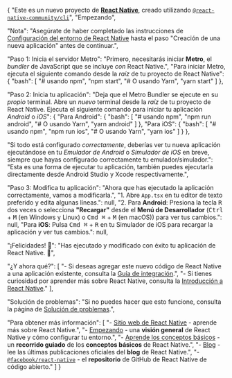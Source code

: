 {
  "Este es un nuevo proyecto de [**React Native**](https://reactnative.dev), creado utilizando [`@react-native-community/cli`](https://github.com/react-native-community/cli)",
  "Empezando",

  "Nota": "Asegúrate de haber completado las instrucciones de [Configuración del entorno de React Native](https://reactnative.dev/docs/environment-setup) hasta el paso \"Creación de una nueva aplicación\" antes de continuar.",

  "Paso 1: Inicia el servidor Metro": "Primero, necesitarás iniciar **Metro**, el _bundler_ de JavaScript que se incluye _con_ React Native.",
  "Para iniciar Metro, ejecuta el siguiente comando desde la _raíz_ de tu proyecto de React Native": {
    "bash": [
      "# usando npm",
      "npm start",
      "# O usando Yarn",
      "yarn start"
    ]
  },

  "Paso 2: Inicia tu aplicación": "Deja que el Metro Bundler se ejecute en su _propio_ terminal. Abre un _nuevo_ terminal desde la _raíz_ de tu proyecto de React Native. Ejecuta el siguiente comando para iniciar tu aplicación _Android_ o _iOS_": {
    "Para Android": {
      "bash": [
        "# usando npm",
        "npm run android",
        "# O usando Yarn",
        "yarn android"
      ]
    },
    "Para iOS": {
      "bash": [
        "# usando npm",
        "npm run ios",
        "# O usando Yarn",
        "yarn ios"
      ]
    }
  },

  "Si todo está configurado _correctamente_, deberías ver tu nueva aplicación ejecutándose en tu _Emulador de Android_ o _Simulador de iOS_ en breve, siempre que hayas configurado correctamente tu emulador/simulador.": "Esta es una forma de ejecutar tu aplicación, también puedes ejecutarla directamente desde Android Studio y Xcode respectivamente.",

  "Paso 3: Modifica tu aplicación": "Ahora que has ejecutado la aplicación correctamente, vamos a modificarla.",
  "1. Abre `App.tsx` en tu editor de texto preferido y edita algunas líneas.": null,
  "2. Para **Android**: Presiona la tecla <kbd>R</kbd> dos veces o selecciona **\"Recargar\"** desde el **Menú de Desarrollador** (<kbd>Ctrl</kbd> + <kbd>M</kbd> (en Windows y Linux) o <kbd>Cmd ⌘</kbd> + <kbd>M</kbd> (en macOS)) para ver tus cambios.": null,
  "Para **iOS**: Pulsa <kbd>Cmd ⌘</kbd> + <kbd>R</kbd> en tu Simulador de iOS para recargar la aplicación y ver tus cambios.": null,

  "¡Felicidades! :tada:": "Has ejecutado y modificado con éxito tu aplicación de React Native. :partying_face:",

  "¿Y ahora qué?": [
    "- Si deseas agregar este nuevo código de React Native a una aplicación existente, consulta la [Guía de integración](https://reactnative.dev/docs/integration-with-existing-apps).",
    "- Si tienes curiosidad por aprender más sobre React Native, consulta la [Introducción a React Native](https://reactnative.dev/docs/getting-started)."
  ],

  "Solución de problemas": "Si no puedes hacer que esto funcione, consulta la página de [Solución de problemas](https://reactnative.dev/docs/troubleshooting).",

  "Para obtener más información": [
    "- [Sitio web de React Native](https://reactnative.dev) - aprende más sobre React Native.",
    "- [Empezando](https://reactnative.dev/docs/environment-setup) - una **visión general** de React Native y cómo configurar tu entorno.",
    "- [Aprende los conceptos básicos](https://reactnative.dev/docs/getting-started) - un **recorrido guiado** de los **conceptos básicos** de React Native.",
    "- [Blog](https://reactnative.dev/blog) - lee las últimas publicaciones oficiales del **blog** de React Native.",
    "- [`@facebook/react-native`](https://github.com/facebook/react-native) - el **repositorio** de GitHub de React Native de código abierto."
  ]
}
